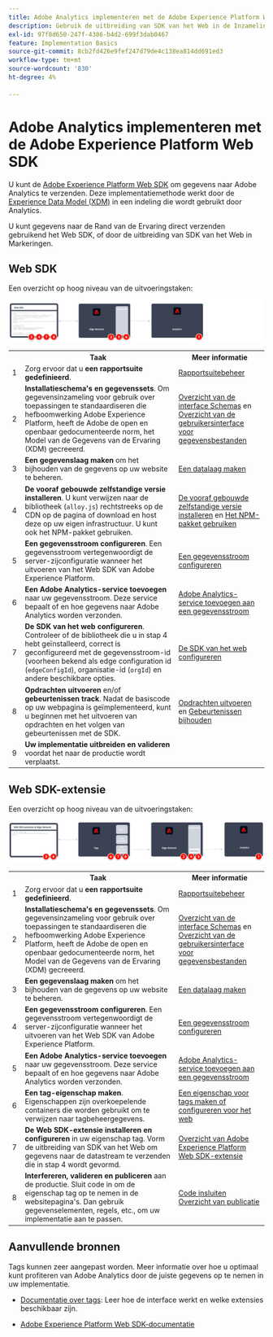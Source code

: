 ```yaml
---
title: Adobe Analytics implementeren met de Adobe Experience Platform Web SDK
description: Gebruik de uitbreiding van SDK van het Web in de Inzameling van Gegevens van Adobe Experience Platform om gegevens naar Adobe Analytics te verzenden.
exl-id: 97f8d650-247f-4386-b4d2-699f3dab0467
feature: Implementation Basics
source-git-commit: 8cb2fd426e9fef247d79de4c138ea814dd691ed3
workflow-type: tm+mt
source-wordcount: '830'
ht-degree: 4%

---
```


# Adobe Analytics implementeren met de Adobe Experience Platform Web SDK

U kunt de [Adobe Experience Platform Web SDK](https://experienceleague.adobe.com/docs/experience-platform/tags/extensions/client/sdk/overview.html) om gegevens naar Adobe Analytics te verzenden. Deze implementatiemethode werkt door de [Experience Data Model (XDM)](https://experienceleague.adobe.com/docs/experience-platform/xdm/home.html?lang=nl) in een indeling die wordt gebruikt door Analytics.

U kunt gegevens naar de Rand van de Ervaring direct verzenden gebruikend het Web SDK, of door de uitbreiding van SDK van het Web in Markeringen.

## Web SDK

Een overzicht op hoog niveau van de uitvoeringstaken:

![Hoe te om Adobe Analytics uit te voeren gebruikend het werkschema van SDK van het Web, zoals die in deze sectie wordt beschreven.](../../assets/websdk-annotated.png)

<table style="width:100%">

<tr>
<th style="width:5%"></th><th style="width:60%"><b>Taak</b></th><th style="width:35%"><b>Meer informatie</b></th>
</tr>

<tr>
<td>1</td>
<td>Zorg ervoor dat u <b>een rapportsuite gedefinieerd</b>.</td>
<td><a href="../../../admin/admin/c-manage-report-suites/report-suites-admin.md">Rapportsuitebeheer</a></td>
</tr>

<tr>
<td>2</td>
<td><b>Installatieschema's en gegevenssets</b>. Om gegevensinzameling voor gebruik over toepassingen te standaardiseren die hefboomwerking Adobe Experience Platform, heeft de Adobe de open en openbaar gedocumenteerde norm, het Model van de Gegevens van de Ervaring (XDM) gecreeerd.</td>
<td><a href="https://experienceleague.adobe.com/docs/experience-platform/xdm/ui/overview.html?lang=en">Overzicht van de interface Schemas</a> en <a href="https://experienceleague.adobe.com/docs/experience-platform/catalog/datasets/user-guide.html?lang=en">Overzicht van de gebruikersinterface voor gegevensbestanden</a></td>
</tr>

<tr>
<td>3</td>
<td><b>Een gegevenslaag maken</b> om het bijhouden van de gegevens op uw website te beheren.</td>
<td><a href="../../prepare/data-layer.md">Een datalaag maken</a></td>
</tr>

<tr>
<td> 4</td>
<td><b>De vooraf gebouwde zelfstandige versie installeren</b>. U kunt verwijzen naar de bibliotheek (<code>alloy.js</code>) rechtstreeks op de CDN op de pagina of download en host deze op uw eigen infrastructuur. U kunt ook het NPM-pakket gebruiken.</td>
<td><a href="https://experienceleague.adobe.com/docs/experience-platform/edge/fundamentals/installing-the-sdk.html?lang=en#option-2%3A-installing-the-prebuilt-standalone-version">De vooraf gebouwde zelfstandige versie installeren</a> en <a href="https://experienceleague.adobe.com/docs/experience-platform/edge/fundamentals/installing-the-sdk.html?lang=en#option-3%3A-using-the-npm-package">Het NPM-pakket gebruiken</a></td>
</tr>

<tr>
<td>5</td>
<td><b>Een gegevensstroom configureren</b>. Een gegevensstroom vertegenwoordigt de server-zijconfiguratie wanneer het uitvoeren van het Web SDK van Adobe Experience Platform.</td>
<td><a href="https://experienceleague.adobe.com/docs/experience-platform/edge/datastreams/configure.html?lang=en">Een gegevensstroom configureren<a></td> 
</tr>

<td>6</td>
<td><b>Een Adobe Analytics-service toevoegen</b> naar uw gegevensstroom. Deze service bepaalt of en hoe gegevens naar Adobe Analytics worden verzonden.</td>
<td><a href="https://experienceleague.adobe.com/docs/experience-platform/edge/datastreams/configure.html?lang=en#analytics">Adobe Analytics-service toevoegen aan een gegevensstroom</a></td>
</tr>

<tr>
<td>7</td>
<td><b>De SDK van het web configureren</b>. Controleer of de bibliotheek die u in stap 4 hebt geïnstalleerd, correct is geconfigureerd met de gegevensstroom-id (voorheen bekend als edge configuration id (<code>edgeConfigId</code>), organisatie-id (<code>orgId</code>) en andere beschikbare opties.</td>
<td><a href="https://experienceleague.adobe.com/docs/experience-platform/edge/fundamentals/configuring-the-sdk.html?lang=en">De SDK van het web configureren</a></td>
</tr>

<tr>
<td>8</td>
<td><b>Opdrachten uitvoeren</b> en/of <b>gebeurtenissen track</b>. Nadat de basiscode op uw webpagina is geïmplementeerd, kunt u beginnen met het uitvoeren van opdrachten en het volgen van gebeurtenissen met de SDK.
</td>
<td><a href="https://experienceleague.adobe.com/docs/experience-platform/edge/fundamentals/executing-commands.html?lang=en">Opdrachten uitvoeren</a> en <a href="https://experienceleague.adobe.com/docs/experience-platform/edge/fundamentals/tracking-events.html?lang=en">Gebeurtenissen bijhouden</a></td>
</tr>

<tr>
<td>9</td><td><b>Uw implementatie uitbreiden en valideren</b> voordat het naar de productie wordt verplaatst.</td><td></td> 
</tr>
</table>


## Web SDK-extensie

Een overzicht op hoog niveau van de uitvoeringstaken:

![Hoe te om Adobe Analytics uit te voeren gebruikend de uitbreidingswerkschema van SDK van het Web, zoals die in deze sectie wordt beschreven.](../../assets/websdk-extension-annotated.png)

<table style="width:100%">

<tr>
<th style="width:5%"></th><th style="width:60%"><b>Taak</b></th><th style="width:35%"><b>Meer informatie</b></th>
</tr>

<tr>
<td>1</td>
<td>Zorg ervoor dat u <b>een rapportsuite gedefinieerd</b>.</td>
<td><a href="../../../admin/admin/c-manage-report-suites/report-suites-admin.md">Rapportsuitebeheer</a></td>
</tr>

<tr>
<td>2</td>
<td><b>Installatieschema's en gegevenssets</b>. Om gegevensinzameling voor gebruik over toepassingen te standaardiseren die hefboomwerking Adobe Experience Platform, heeft de Adobe de open en openbaar gedocumenteerde norm, het Model van de Gegevens van de Ervaring (XDM) gecreeerd.</td>
<td><a href="https://experienceleague.adobe.com/docs/experience-platform/xdm/ui/overview.html?lang=en">Overzicht van de interface Schemas</a> en <a href="https://experienceleague.adobe.com/docs/experience-platform/catalog/datasets/user-guide.html?lang=en">Overzicht van de gebruikersinterface voor gegevensbestanden</a></td>
</tr>

<tr>
<td>3</td>
<td><b>Een gegevenslaag maken</b> om het bijhouden van de gegevens op uw website te beheren.</td>
<td><a href="../../prepare/data-layer.md">Een datalaag maken</a></td>
</tr>

<tr>
<td>4</td>
<td><b>Een gegevensstroom configureren</b>. Een gegevensstroom vertegenwoordigt de server-zijconfiguratie wanneer het uitvoeren van het Web SDK van Adobe Experience Platform.</td>
<td><a href="https://experienceleague.adobe.com/docs/experience-platform/edge/datastreams/configure.html?lang=en">Een gegevensstroom configureren<a></td> 
</tr>

<tr>
<td>5</td> 
<td><b>Een Adobe Analytics-service toevoegen</b> naar uw gegevensstroom. Deze service bepaalt of en hoe gegevens naar Adobe Analytics worden verzonden.</td>
<td><a href="https://experienceleague.adobe.com/docs/experience-platform/edge/datastreams/configure.html?lang=en#analytics">Adobe Analytics-service toevoegen aan een gegevensstroom</a></td>
</tr>

<tr>
<td>6</td>
<td><b>Een tag-eigenschap maken</b>. Eigenschappen zijn overkoepelende containers die worden gebruikt om te verwijzen naar tagbeheergegevens.</td>
<td><a href="https://experienceleague.adobe.com/docs/experience-platform/tags/admin/companies-and-properties.html?lang=en#for-web">Een eigenschap voor tags maken of configureren voor het web</a></td>
</tr>

<tr>
<td>7</td> 
<td><b>De Web SDK-extensie installeren en configureren</b> in uw eigenschap tag. Vorm de uitbreiding van SDK van het Web om gegevens naar de datastream te verzenden die in stap 4 wordt gevormd.</td>
<td><a href="https://experienceleague.adobe.com/docs/experience-platform/tags/extensions/client/sdk/overview.html?lang=en">Overzicht van Adobe Experience Platform Web SDK-extensie</a></td>
</tr>

<tr>
<td>8</td>
<td><b>Interfereren, valideren en publiceren</b> aan de productie. Sluit code in om de eigenschap tag op te nemen in de websitepagina's. Dan gebruik gegevenselementen, regels, etc., om uw implementatie aan te passen.</td>
<td><a href="https://experienceleague.adobe.com/docs/experience-platform/tags/publish/environments/environments.html?lang=en#embed-code">Code insluiten</a><br/><a href="https://experienceleague.adobe.com/docs/experience-platform/tags/publish/overview.html?lang=en">Overzicht van publicatie</a></td>
</tr>

</table>


## Aanvullende bronnen

Tags kunnen zeer aangepast worden. Meer informatie over hoe u optimaal kunt profiteren van Adobe Analytics door de juiste gegevens op te nemen in uw implementatie.

- [Documentatie over tags](https://experienceleague.adobe.com/docs/experience-platform/tags/home.html#): Leer hoe de interface werkt en welke extensies beschikbaar zijn.

- [Adobe Experience Platform Web SDK-documentatie](https://experienceleague.adobe.com/docs/web-sdk.html?lang=en)
